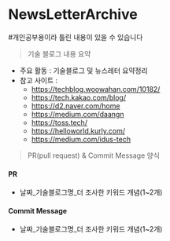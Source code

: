 # NewsLetterArchive
#개인공부용이라 틀린 내용이 있을 수 있습니다

> 기술 블로그 내용 요약 
- 주요 활동 : 기술블로그 및 뉴스레터 요약정리
- 참고 사이트 : 
  - https://techblog.woowahan.com/10182/
  - https://tech.kakao.com/blog/
  - https://d2.naver.com/home
  - https://medium.com/daangn
  - https://toss.tech/
  - https://helloworld.kurly.com/
  - https://medium.com/idus-tech

> PR(pull request) & Commit Message 양식

#### PR
- 날짜_기술블로그명_더 조사한 키워드 개념(1~2개)
#### Commit Message
- 날짜_기술블로그명_더 조사한 키워드 개념(1~2개)
